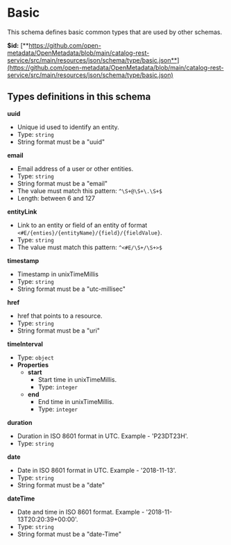 # Basic

This schema defines basic common types that are used by other schemas.

**$id:** [**https://github.com/open-metadata/OpenMetadata/blob/main/catalog-rest-service/src/main/resources/json/schema/type/basic.json**](https://github.com/open-metadata/OpenMetadata/blob/main/catalog-rest-service/src/main/resources/json/schema/type/basic.json)

## Types definitions in this schema

**uuid**

* Unique id used to identify an entity.
* Type: `string`
* String format must be a "uuid"

**email**

* Email address of a user or other entities.
* Type: `string`
* String format must be a "email"
* The value must match this pattern: `^\S+@\S+\.\S+$`
* Length: between 6 and 127

**entityLink**

* Link to an entity or field of an entity of format `<#E/{enties}/{entityName}/{field}/{fieldValue}`.
* Type: `string`
* The value must match this pattern: `^<#E/\S+/\S+>$`

**timestamp**

* Timestamp in unixTimeMillis
* Type: `string`
* String format must be a "utc-millisec"

**href**

* href that points to a resource.
* Type: `string`
* String format must be a "uri"

**timeInterval**

* Type: `object`
* **Properties**
  * **start**
    * Start time in unixTimeMillis.
    * Type: `integer`
  * **end**
    * End time in unixTimeMillis.
    * Type: `integer`

**duration**

* Duration in ISO 8601 format in UTC. Example - 'P23DT23H'.
* Type: `string`

**date**

* Date in ISO 8601 format in UTC. Example - '2018-11-13'.
* Type: `string`
* String format must be a "date"

**dateTime**

* Date and time in ISO 8601 format. Example - '2018-11-13T20:20:39+00:00'.
* Type: `string`
* String format must be a "date-Time"

